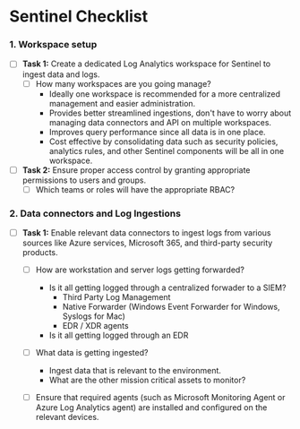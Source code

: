 # Sentinel Checklist 

### 1. Workspace setup
- [ ] **Task 1:** Create a dedicated Log Analytics workspace for Sentinel to ingest data and logs.
     - [ ] How many workspaces are you going manage? 
        - Ideally one workspace is recommended for a more centralized management and easier administration. 
        - Provides better streamlined ingestions, don't have to worry about managing data connectors and API on multiple workspaces.
        - Improves query performance since all data is in one place. 
        - Cost effective by consolidating data such as security policies, analytics rules, and other Sentinel components will be all in one workspace.
  
- [ ] **Task 2:** Ensure proper access control by granting appropriate permissions to users and groups.
  - [ ]   Which teams or roles will have the appropriate RBAC?

### 2. Data connectors and Log Ingestions 
- [ ] **Task 1:**  Enable relevant data connectors to ingest logs from various sources like Azure services, Microsoft 365, and third-party security products.
     - [ ] How are workstation and server logs getting forwarded?
          - Is it all getting logged through a centralized forwader to a SIEM?
               - Third Party Log Management
               - Native Forwarder (Windows Event Forwarder for Windows, Syslogs for Mac)
               - EDR / XDR agents
          - Is it all getting logged through an EDR 
     - [ ] What data is getting ingested?
          - Ingest data that is relevant to the environment. 
          - What are the other mission critical assets to monitor? 
          

     - [ ] Ensure that required agents (such as Microsoft Monitoring Agent or Azure Log Analytics agent) are installed and configured on the relevant devices.
